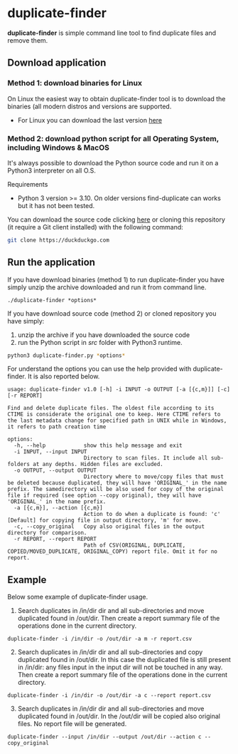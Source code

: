 # duplicate-finder
**duplicate-finder** is simple command line tool to find duplicate files and remove them.

## Download application

### Method 1: download binaries for Linux

On Linux the easiest way to obtain duplicate-finder tool is to download the binaries (all modern distros and versions are supported.

- For Linux you can download the last version [here](https://duckduckgo.com)

### Method 2: download python script for all Operating System, including Windows & MacOS

It's always possible to download the Python source code and run it on a Python3 interpreter on all O.S.

Requirements
- Python 3 version >= 3.10. On older versions find-duplicate can works but it has not been tested.

You can download the source code clicking [here](https://duckduckgo.com) or cloning this repository (it require a Git client installed) with the following command:

```bash
git clone https://duckduckgo.com
```

## Run the application
If you have download binaries (method 1) to run duplicate-finder you have simply unzip the archive downloaded and run it from command line.

```
./duplicate-finder *options*
```

If you have download source code (method 2) or cloned repository you have simply:

1. unzip the archive if you have downloaded the source code 
2. run the Python script in *src* folder with Python3 runtime.

```bash
python3 duplicate-finder.py *options*
```

For understand the options you can use the help provided with duplicate-finder. It is also reported below.

```
usage: duplicate-finder v1.0 [-h] -i INPUT -o OUTPUT [-a [{c,m}]] [-c] [-r REPORT]

Find and delete duplicate files. The oldest file according to its CTIME is considerate the original one to keep. Here CTIME refers to the last metadata change for specified path in UNIX while in Windows, it refers to path creation time

options:
  -h, --help            show this help message and exit
  -i INPUT, --input INPUT
                        Directory to scan files. It include all sub-folders at any depths. Hidden files are excluded.
  -o OUTPUT, --output OUTPUT
                        Directory where to move/copy files that must be deleted because duplicated, they will have 'ORIGINAL_' in the name prefix. The samedirectory will be also used for copy of the original file if required (see option --copy original), they will have 'ORIGINAL_' in the name prefix.
  -a [{c,m}], --action [{c,m}]
                        Action to do when a duplicate is found: 'c' [Default] for copying file in output directory, 'm' for move.
  -c, --copy_original   Copy also original files in the output directory for comparison.
  -r REPORT, --report REPORT
                        Path of CSV(ORIGINAL, DUPLICATE, COPIED/MOVED_DUPLICATE, ORIGINAL_COPY) report file. Omit it for no report.
```

## Example

Below some example of duplicate-finder usage.

1. Search duplicates in /in/dir dir and all sub-directories and move duplicated found in /out/dir. Then create a report summary file of the operations done in the current directory.
```
duplicate-finder -i /in/dir -o /out/dir -a m -r report.csv
```

2. Search duplicates in /in/dir dir and all sub-directories and copy duplicated found in /out/dir. In this case the duplicated file is still present in /in/dir: any files input in the input dir will not be touched in any way. Then create a report summary file of the operations done in the current directory.
```
duplicate-finder -i /in/dir -o /out/dir -a c --report report.csv
```

3. Search duplicates in /in/dir dir and all sub-directories and move duplicated found in /out/dir. In the /out/dir will be copied also original files. No report file will be generated.
```
duplicate-finder --input /in/dir --output /out/dir --action c --copy_original
```

